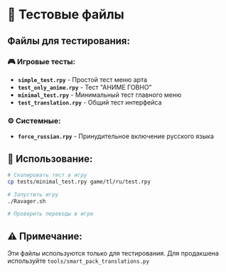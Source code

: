 # 🧪 Тестовые файлы

## Файлы для тестирования:

### 🎮 Игровые тесты:
- **`simple_test.rpy`** - Простой тест меню арта
- **`test_only_anime.rpy`** - Тест "АНИМЕ ГОВНО"
- **`minimal_test.rpy`** - Минимальный тест главного меню
- **`test_translation.rpy`** - Общий тест интерфейса

### ⚙️ Системные:
- **`force_russian.rpy`** - Принудительное включение русского языка

## 🎯 Использование:

```bash
# Скопировать тест в игру
cp tests/minimal_test.rpy game/tl/ru/test.rpy

# Запустить игру
./Ravager.sh

# Проверить переводы в игре
```

## ⚠️ Примечание:
Эти файлы используются только для тестирования. 
Для продакшена используйте `tools/smart_pack_translations.py`
